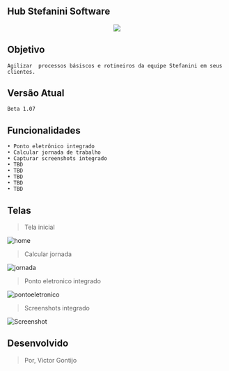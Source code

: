 ## Hub Stefanini Software

<p align="center">
  <img src="https://user-images.githubusercontent.com/36079471/66045043-4e1ca300-e4f9-11e9-9eae-1d7deee94b69.png">
</p>

## Objetivo
```
Agilizar  processos básiscos e rotineiros da equipe Stefanini em seus clientes.
```
## Versão Atual
```
Beta 1.07
```
## Funcionalidades
```
• Ponto eletrônico integrado
• Calcular jornada de trabalho
• Capturar screenshots integrado
• TBD
• TBD
• TBD
• TBD
• TBD
```

## Telas

>Tela inicial

![home](https://user-images.githubusercontent.com/36079471/66045009-380ee280-e4f9-11e9-87ab-efaff1783458.PNG)

>Calcular jornada

![jornada](https://user-images.githubusercontent.com/36079471/66045011-380ee280-e4f9-11e9-96eb-83babb976ad3.PNG)

>Ponto eletronico integrado

![pontoeletronico](https://user-images.githubusercontent.com/36079471/66045012-380ee280-e4f9-11e9-830b-175a95e1d866.PNG)

>Screenshots integrado

![Screenshot](https://user-images.githubusercontent.com/36079471/66045007-380ee280-e4f9-11e9-8299-7418573f7487.PNG)

## Desenvolvido

>Por, Victor Gontijo


